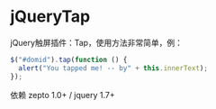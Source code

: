 # jQueryTap
jQuery触屏插件：Tap，使用方法非常简单，例：
```javascript
$("#domid").tap(function () {
  alert("You tapped me! -- by" + this.innerText);
});
```
依赖 zepto 1.0+ / jquery 1.7+
